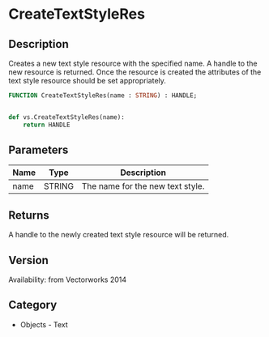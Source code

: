# CreateTextStyleRes

## Description
Creates a new text style resource with the specified name.  A handle to the new resource is returned.  Once the resource is created the attributes of the text style resource should be set appropriately.

```pascal
FUNCTION CreateTextStyleRes(name : STRING) : HANDLE;
```

```python

def vs.CreateTextStyleRes(name):
    return HANDLE
```

## Parameters
|Name|Type|Description|
|---|---|---|
|name|STRING|The name for the new text style.|

## Returns
A handle to the newly created text style resource will be returned.

## Version
Availability: from Vectorworks 2014
## Category
* Objects - Text

